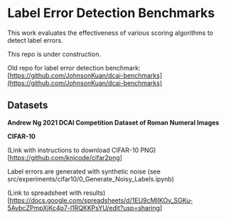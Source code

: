 # Label Error Detection Benchmarks

This work evaluates the effectiveness of various scoring algorithms to detect label errors.

This repo is under construction.

Old repo for label error detection benchmark: [https://github.com/JohnsonKuan/dcai-benchmarks](https://github.com/JohnsonKuan/dcai-benchmarks)

## Datasets

**Andrew Ng 2021 DCAI Competition Dataset of Roman Numeral Images**

**CIFAR-10**

(Link with instructions to download CIFAR-10 PNG)[https://github.com/knjcode/cifar2png]

Label errors are generated with synthetic noise (see src/experiments/cifar10/0_Generate_Noisy_Labels.ipynb)

(Link to spreadsheet with results)[https://docs.google.com/spreadsheets/d/1EU9cMlIKOy_SGKu-5AvbcZPmpXjKc4p7-l1RQKKPsYU/edit?usp=sharing]